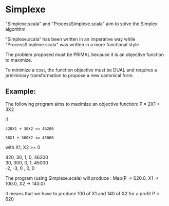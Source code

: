 # Simplexe
"Simplexe.scala" and "ProcessSimplexe.scala" aim to solve the Simplex algorithm.

"Simplexe.scala" has been written in an imperative way while "ProcessSimplexe.scala"
was written in a more functional style

The problem proposed must be PRIMAL because it is an objective function to
maximize. 

To minimize a cost, the function objective must be DUAL and requires a
preliminary transformation to propose a new canonical form.

Example:
-
The following program aims to maximize an objective function: P = 2X1 + 3X2

if 

    420X1 + 30X2 <= 46200

    30X1 + 300X2 <= 45000

with X1, X2 >= 0

           
 420,  	     30,  	    1,      0,      46200          
 30,        300,  	    0,      1,      45000          
 -2,        -3,	 	    0 ,     0,       0          

 
The program (using Simplexe.scala) will produce : Map(P -> 620.0, X1 -> 100.0, X2 -> 140.0)

It means that we have to produce 100 of X1 and 140 of X2 for a profit P = 620
